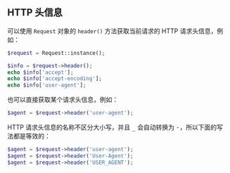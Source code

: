 ## HTTP 头信息

可以使用 `Request` 对象的 `header()` 方法获取当前请求的 HTTP 请求头信息，例如：

``` php
$request = Request::instance();

$info = $request->header();
echo $info['accept'];
echo $info['accept-encoding'];
echo $info['user-agent'];
```

也可以直接获取某个请求头信息，例如：

``` php
$agent = $request->header('user-agent');
```

HTTP 请求头信息的名称不区分大小写，并且 <kbd>_</kbd> 会自动转换为 <kbd>-</kbd>，所以下面的写法都是等效的：

``` php
$agent = $request->header('user-agent');
$agent = $request->header('User-Agent');
$agent = $request->header('USER_AGENT');
```
